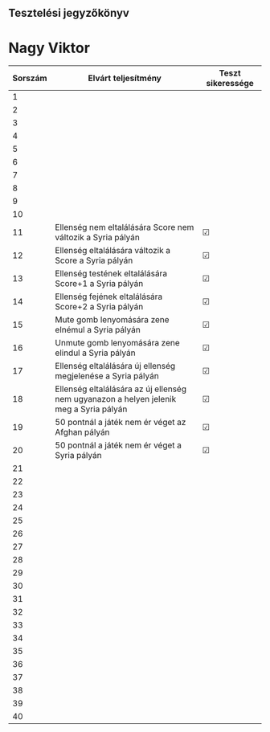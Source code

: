 ## Tesztelési jegyzőkönyv

# Nagy Viktor

Sorszám | Elvárt teljesítmény | Teszt sikeressége |
| --- | --- | --- |
| 1 |  |  |  |
| 2 |  |  |  |
| 3 |  |  |  |
| 4 |  |  |  |
| 5 |  |  |  |
| 6 |  |  |  |
| 7 |  |  |  |
| 8 |  |  |  |
| 9 |  |  |  |
| 10 |  |  |  |
| 11 | Ellenség nem eltalálására Score nem változik a Syria pályán | ☑  |  
| 12 | Ellenség eltalálására változik a Score a Syria pályán | ☑  |  
| 13 | Ellenség testének eltalálására Score+1 a Syria pályán | ☑  |  
| 14 | Ellenség fejének eltalálására Score+2 a Syria pályán | ☑  |  
| 15 | Mute gomb lenyomására zene elnémul a Syria pályán | ☑  |  
| 16 | Unmute gomb lenyomására zene elindul a Syria pályán | ☑  |  
| 17 | Ellenség eltalálására új ellenség megjelenése a Syria pályán | ☑  |  
| 18 | Ellenség eltalálására az új ellenség nem ugyanazon a helyen jelenik meg a Syria pályán | ☑  |  
| 19 | 50 pontnál a játék nem ér véget az Afghan pályán | ☑  |  
| 20 | 50 pontnál a játék nem ér véget a Syria pályán | ☑  |  
| 21 |  |  |  |
| 22 |  |  |  |
| 23 |  |  |  |
| 24 |  |  |  |
| 25 |  |  |  |
| 26 |  |  |  |
| 27 |  |  |  |
| 28 |  |  |  |
| 29 |  |  |  |
| 30 |  |  |  |
| 31 |  |  |  |
| 32 |  |  |  |
| 33 |  |  |  |
| 34 |  |  |  |
| 35 |  |  |  |
| 36 |  |  |  |
| 37 |  |  |  |
| 38 |  |  |  |
| 39 |  |  |  |
| 40 |  |  |  |
